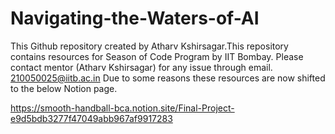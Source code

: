 # Navigating-the-Waters-of-AI


This Github repository created by Atharv Kshirsagar.This repository contains resources for Season of Code Program by IIT Bombay.
Please contact mentor (Atharv Kshirsagar) for any issue through email. 210050025@iitb.ac.in
Due to some reasons these resources are now shifted to the below Notion page.

 https://smooth-handball-bca.notion.site/Final-Project-e9d5bdb3277f47049abb967af9917283

